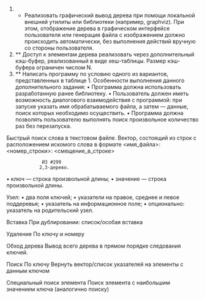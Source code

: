 1. * Реализовать графический вывод дерева при помощи локальной внешней утилиты или библиотеки (например, graphviz). При этом, отображение дерева в графическом интерфейсе пользователя или генерация файла с изображением должно происходить автоматически, без выполнения действий вручную со стороны пользователя.
2. ** Доступ к элементам дерева реализовать через дополнительный кэш-буфер, реализованный в виде хеш-таблицы. Размер кэш-буфера ограничен числом N.
3. ** Написать программу по условию одного из вариантов, представленных в таблице 1. Особенности выполнения данного дополнительного задания:
• Программа должна использовать разработанную ранее библиотеку.
• Пользователь должен иметь возможность диалогового взаимодействия с программой: при запуске указать имя обрабатываемого файла, а затем — данные, поиск которых необходимо осуществить.
• Программа должна позволять пользователю выполнять поиск произвольное количество раз без перезапуска.

Быстрый поиск слова в текстовом файле. 
Вектор, состоящий из строк с расположением искомого слова в формате
<имя_файла>: <номер_строки>: <смещение_в_строке>

                 ИЗ #299 
                2,3-дерево.

• ключ — строка произвольной длины;
• значение — строка произвольной длины.

Узел:
• два поля ключей;
• указатели на правое, среднее и левое поддеревья;
• указатель на информационное поле;
• опционально: указатель на родительский узел.

Вставка 
При дублировании: список/особая вставка

Удаление 
По ключу и номеру

Обход дерева
Вывод всего дерева в прямом порядке следования ключей.

Поиск
По ключу
Вернуть вектор/список указателей на элементы с данным ключом

Специальный поиск элемента
Поиск элемента c наибольшим значением ключа (аналогично поиску)

